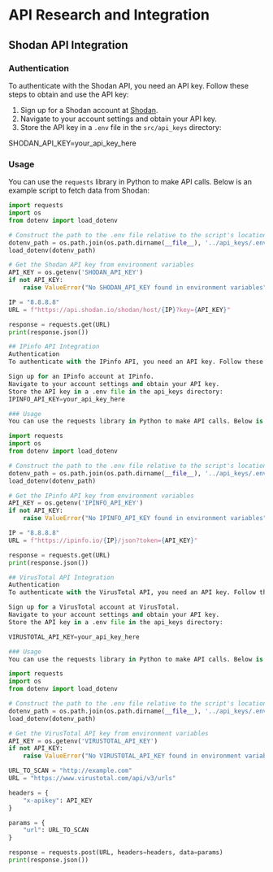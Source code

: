 # API Research and Integration

## Shodan API Integration

### Authentication

To authenticate with the Shodan API, you need an API key. Follow these steps to obtain and use the API key:

1. Sign up for a Shodan account at [Shodan](https://www.shodan.io/).
2. Navigate to your account settings and obtain your API key.
3. Store the API key in a `.env` file in the `src/api_keys` directory:

SHODAN_API_KEY=your_api_key_here


### Usage
You can use the `requests` library in Python to make API calls. Below is an example script to fetch data from Shodan:

```python
import requests
import os
from dotenv import load_dotenv

# Construct the path to the .env file relative to the script's location
dotenv_path = os.path.join(os.path.dirname(__file__), '../api_keys/.env')
load_dotenv(dotenv_path)

# Get the Shodan API key from environment variables
API_KEY = os.getenv('SHODAN_API_KEY')
if not API_KEY:
    raise ValueError("No SHODAN_API_KEY found in environment variables")

IP = "8.8.8.8"
URL = f"https://api.shodan.io/shodan/host/{IP}?key={API_KEY}"

response = requests.get(URL)
print(response.json())

## IPinfo API Integration
Authentication
To authenticate with the IPinfo API, you need an API key. Follow these steps to obtain and use the API key:

Sign up for an IPinfo account at IPinfo.
Navigate to your account settings and obtain your API key.
Store the API key in a .env file in the api_keys directory:
IPINFO_API_KEY=your_api_key_here

### Usage
You can use the requests library in Python to make API calls. Below is an example script to fetch data from IPinfo:

import requests
import os
from dotenv import load_dotenv

# Construct the path to the .env file relative to the script's location
dotenv_path = os.path.join(os.path.dirname(__file__), '../api_keys/.env')
load_dotenv(dotenv_path)

# Get the IPinfo API key from environment variables
API_KEY = os.getenv('IPINFO_API_KEY')
if not API_KEY:
    raise ValueError("No IPINFO_API_KEY found in environment variables")

IP = "8.8.8.8"
URL = f"https://ipinfo.io/{IP}/json?token={API_KEY}"

response = requests.get(URL)
print(response.json())

## VirusTotal API Integration
Authentication
To authenticate with the VirusTotal API, you need an API key. Follow these steps to obtain and use the API key:

Sign up for a VirusTotal account at VirusTotal.
Navigate to your account settings and obtain your API key.
Store the API key in a .env file in the api_keys directory:

VIRUSTOTAL_API_KEY=your_api_key_here

### Usage
You can use the requests library in Python to make API calls. Below is an example script to fetch data from VirusTotal:

import requests
import os
from dotenv import load_dotenv

# Construct the path to the .env file relative to the script's location
dotenv_path = os.path.join(os.path.dirname(__file__), '../api_keys/.env')
load_dotenv(dotenv_path)

# Get the VirusTotal API key from environment variables
API_KEY = os.getenv('VIRUSTOTAL_API_KEY')
if not API_KEY:
    raise ValueError("No VIRUSTOTAL_API_KEY found in environment variables")

URL_TO_SCAN = "http://example.com"
URL = "https://www.virustotal.com/api/v3/urls"

headers = {
    "x-apikey": API_KEY
}

params = {
    "url": URL_TO_SCAN
}

response = requests.post(URL, headers=headers, data=params)
print(response.json())
